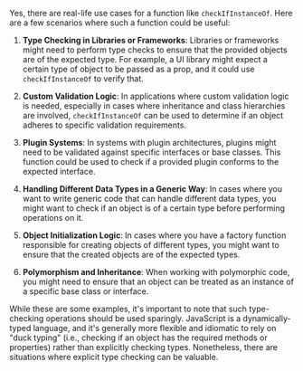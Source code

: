 Yes, there are real-life use cases for a function like `checkIfInstanceOf`. Here are a few scenarios where such a function could be useful:

1. **Type Checking in Libraries or Frameworks**: Libraries or frameworks might need to perform type checks to ensure that the provided objects are of the expected type. For example, a UI library might expect a certain type of object to be passed as a prop, and it could use `checkIfInstanceOf` to verify that.

2. **Custom Validation Logic**: In applications where custom validation logic is needed, especially in cases where inheritance and class hierarchies are involved, `checkIfInstanceOf` can be used to determine if an object adheres to specific validation requirements.

3. **Plugin Systems**: In systems with plugin architectures, plugins might need to be validated against specific interfaces or base classes. This function could be used to check if a provided plugin conforms to the expected interface.

4. **Handling Different Data Types in a Generic Way**: In cases where you want to write generic code that can handle different data types, you might want to check if an object is of a certain type before performing operations on it.

5. **Object Initialization Logic**: In cases where you have a factory function responsible for creating objects of different types, you might want to ensure that the created objects are of the expected types.

6. **Polymorphism and Inheritance**: When working with polymorphic code, you might need to ensure that an object can be treated as an instance of a specific base class or interface.

While these are some examples, it's important to note that such type-checking operations should be used sparingly. JavaScript is a dynamically-typed language, and it's generally more flexible and idiomatic to rely on "duck typing" (i.e., checking if an object has the required methods or properties) rather than explicitly checking types. Nonetheless, there are situations where explicit type checking can be valuable.
